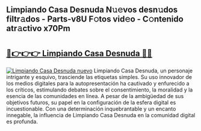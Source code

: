 ## Limpiando Casa Desnuda N𝚞𝚎vos desn𝚞dos filtr𝚊dos - Parts-v8U F𝚘tos vid𝚎o - C𝚘ntenido atr𝚊ctivo x70Pm

# <h2><a href="http://mb4db0.tromn.icu/?c=Limpiando+Casa+Desnuda">🔗👉👉👉 Limpiando Casa Desnuda 🔗🔗</a></h2>

[![Limpiando Casa Desnuda nuevo](https://i.imgur.com/pEAQMta.gif)](http://mb4db0.tromn.icu/?c=Limpiando+Casa+Desnuda)
Limpiando Casa Desnuda, un personaje intrigante y esquivo, trasciende las etiquetas simples. Su uso innovador de los medios digitales para la autopresentación ha cautivado y enfurecido a los críticos, estimulando debates sobre el consentimiento, la moralidad y la esencia de las comunidades en línea. A pesar de la ambigüedad de sus objetivos futuros, su papel en la configuración de la esfera digital es incuestionable. Con una determinación inquebrantable y un encanto innegable, la influencia de Limpiando Casa Desnuda en la comunidad digital es profunda.
